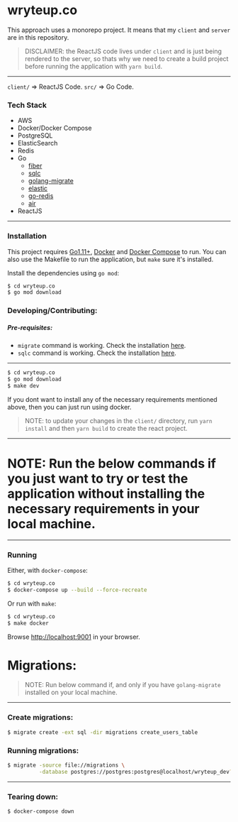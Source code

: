 # wryteup.co
This approach uses a monorepo project. It means that my `client` and `server` are in this repository.

>DISCLAIMER: the ReactJS code lives under `client` and is just being rendered to the server, so thats why we need to create a build project before running the application with `yarn build`.

---
`client/` => ReactJS Code.
`src/`    => Go Code.

### Tech Stack
  - AWS
  - Docker/Docker Compose
  - PostgreSQL
  - ElasticSearch
  - Redis
  - Go
    * [fiber](https://github.com/gofiber/fiber)
    * [sqlc](https://github.com/kyleconroy/sqlc)
    * [golang-migrate](https://github.com/golang-migrate/migrate)
    * [elastic](https://github.com/olivere/elastic)
    * [go-redis](https://github.com/go-redis/redis)
    * [air](https://github.com/cosmtrek/air)
  - ReactJS

---
### Installation

This project requires [Go1.11+](https://golang.org/dl), [Docker](https://www.docker.com/) and [Docker Compose](https://docs.docker.com/compose/install/) to run. You can also use the Makefile to run the application, but `make` sure it's installed.

Install the dependencies using `go mod`:
```sh
$ cd wryteup.co
$ go mod download
```

### Developing/Contributing:
##### Pre-requisites:
- `migrate` command is working. Check the installation [here](https://github.com/golang-migrate/migrate/tree/master/cmd/migrate).
- `sqlc` command is working. Check the installation [here](https://github.com/kyleconroy/sqlc#installation).
---
```sh
$ cd wryteup.co
$ go mod download
$ make dev
```
If you dont want to install any of the necessary requirements mentioned above, then you can just run using docker.


> NOTE: to update your changes in the `client/` directory, run `yarn install` and then `yarn build` to create the react project.

---
# NOTE: Run the below commands if you just want to try or test the application without installing the necessary requirements in your local machine.
---
### Running
Either, with `docker-compose`:
```sh
$ cd wryteup.co
$ docker-compose up --build --force-recreate
```

Or run with `make`:
```sh
$ cd wryteup.co
$ make docker
```
Browse [http://localhost:9001](http://localhost:9001) in your browser.

# Migrations:
> NOTE: Run below command if, and only if you have `golang-migrate` installed on your local machine.
---
### Create migrations:
```sh
$ migrate create -ext sql -dir migrations create_users_table
```

### Running migrations:
```sh
$ migrate -source file://migrations \
          -database postgres://postgres:postgres@localhost/wryteup_dev?sslmode=disable up
```

---
### Tearing down:
```sh
$ docker-compose down
```